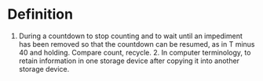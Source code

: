 # Definition

1.  During a countdown to stop counting and to wait until an impediment
    has been removed so that the countdown can be resumed, as in T minus
    40 and holding. Compare count, recycle. 2. In computer terminology,
    to retain information in one storage device after copying it into
    another storage device.
